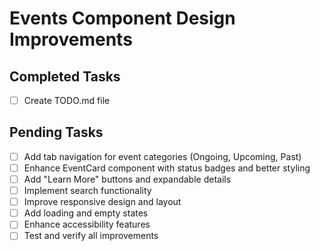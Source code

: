 # Events Component Design Improvements

## Completed Tasks
- [ ] Create TODO.md file

## Pending Tasks
- [ ] Add tab navigation for event categories (Ongoing, Upcoming, Past)
- [ ] Enhance EventCard component with status badges and better styling
- [ ] Add "Learn More" buttons and expandable details
- [ ] Implement search functionality
- [ ] Improve responsive design and layout
- [ ] Add loading and empty states
- [ ] Enhance accessibility features
- [ ] Test and verify all improvements
